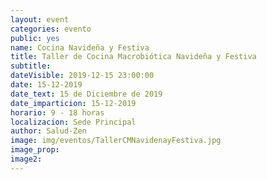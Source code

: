 ```yaml
---
layout: event
categories: evento
public: yes
name: Cocina Navideña y Festiva
title: Taller de Cocina Macrobiótica Navideña y Festiva
subtitle:
dateVisible: 2019-12-15 23:00:00
date: 15-12-2019
date_text: 15 de Diciembre de 2019
date_imparticion: 15-12-2019
horario: 9 - 18 horas
localizacion: Sede Principal
author: Salud-Zen
image: img/eventos/TallerCMNavidenayFestiva.jpg
image_prop:
image2:
---
```

